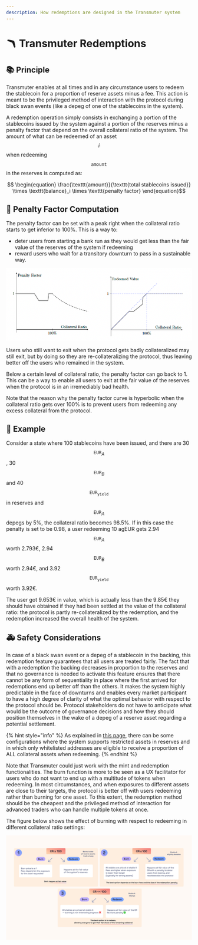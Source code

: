 ```yaml
---
description: How redemptions are designed in the Transmuter system
---
```


# 🪃 Transmuter Redemptions

## 📚 Principle

Transmuter enables at all times and in any circumstance users to redeem the stablecoin for a proportion of reserve assets minus a fee. This action is meant to be the privileged method of interaction with the protocol during black swan events (like a depeg of one of the stablecoins in the system).

A redemption operation simply consists in exchanging a portion of the stablecoins issued by the system against a portion of the reserves minus a penalty factor that depend on the overall collateral ratio of the system. The amount of what can be redeemed of an asset $$i$$ when redeeming $$\texttt{amount}$$ in the reserves is computed as:

$$ \begin{equation} \frac{\texttt{amount}}{\texttt{total stablecoins issued}} \times \texttt{balance}_i \times \texttt{penalty factor} \end{equation}$$

## 🧮 Penalty Factor Computation

The penalty factor can be set with a peak right when the collateral ratio starts to get inferior to 100%. This is a way to:

- deter users from starting a bank run as they would get less than the fair value of the reserves of the system if redeeming
- reward users who wait for a transitory downturn to pass in a sustainable way.

![Penalty Factor Evolution Example](../.gitbook/assets/penaltyFactor.png)

Users who still want to exit when the protocol gets badly collateralized may still exit, but by doing so they are re-collateralizing the protocol, thus leaving better off the users who remained in the system.

Below a certain level of collateral ratio, the penalty factor can go back to 1. This can be a way to enable all users to exit at the fair value of the reserves when the protocol is in an irremediably bad health.

Note that the reason why the penalty factor curve is hyperbolic when the collateral ratio gets over 100% is to prevent users from redeeming any excess collateral from the protocol.

## 🤔 Example

Consider a state where 100 stablecoins have been issued, and there are 30 $$\texttt{EUR}_A$$, 30 $$\texttt{EUR}_B$$ and 40 $$\texttt{EUR}_{\texttt{yield}}$$ in reserves and $$\texttt{EUR}_A$$ depegs by 5%, the collateral ratio becomes 98.5%. If in this case the penalty is set to be 0.98, a user redeeming 10 agEUR gets 2.94 $$\texttt{EUR}_A$$ worth 2.793€, 2.94 $$\texttt{EUR}_B$$ worth 2.94€, and 3.92 $$\texttt{EUR}_{\texttt{yield}}$$ worth 3.92€.

The user got 9.653€ in value, which is actually less than the 9.85€ they should have obtained if they had been settled at the value of the collateral ratio: the protocol is partly re-collateralized by the redemption, and the redemption increased the overall health of the system.

## 🚑 Safety Considerations

In case of a black swan event or a depeg of a stablecoin in the backing, this redemption feature guarantees that all users are treated fairly. The fact that with a redemption the backing decreases in proportion to the reserves and that no governance is needed to activate this feature ensures that there cannot be any form of sequentiality in place where the first arrived for redemptions end up better off than the others. It makes the system highly predictable in the face of downturns and enables every market participant to have a high degree of clarity of what the optimal behavior with respect to the protocol should be. Protocol stakeholders do not have to anticipate what would be the outcome of governance decisions and how they should position themselves in the wake of a depeg of a reserve asset regarding a potential settlement.

{% hint style="info" %}
As explained in [this page](./implementation/collateralsManagement.md), there can be some configurations where the system supports restricted assets in reserves and in which only whitelisted addresses are eligible to receive a proportion of ALL collateral assets when redeeming.
{% endhint %}

Note that Transmuter could just work with the mint and redemption functionalities. The burn function is more to be seen as a UX facilitator for users who do not want to end up with a multitude of tokens when redeeming. In most circumstances, and when exposures to different assets are close to their targets, the protocol is better off with users redeeming rather than burning for one asset. To this extent, the redemption method should be the cheapest and the privileged method of interaction for advanced traders who can handle multiple tokens at once.

The figure below shows the effect of burning with respect to redeeming in different collateral ratio settings:

![Burning vs. Redeeming in different cases](../.gitbook/assets/docs-Scenarios.jpg)
